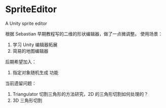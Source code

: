 # SpriteEditor
A Unity sprite editor

根据 Sebastian 早期教程写的二维的形状编辑器，做了一点微调整。
使用场景：
  1. 学习 Unity 编辑器拓展
  2. 简易的地图编辑器

后期希望加入：
1. 指定对象随机生成 功能

当前遗留问题：
1. Triangulator 切割三角形的方法研究，2D 的三角形切割如何处理的？
2. 3D 三角形切割
